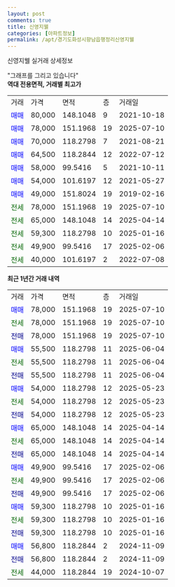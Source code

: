 ```yaml
---
layout: post
comments: true
title: 신영지웰
categories: [아파트정보]
permalink: /apt/경기도화성시향남읍행정리신영지웰
---
```


신영지웰 실거래 상세정보

<script type="text/javascript">
  google.charts.load('current', {'packages':['line', 'corechart']});
  google.charts.setOnLoadCallback(drawChart);

  function drawChart() {
    var data = new google.visualization.DataTable();
    data.addColumn('date', '거래일');
    data.addColumn('number', "매매");
    data.addColumn('number', "전세");
    data.addColumn('number', "전매");

    data.addRows([[new Date(Date.parse("2025-07-10")), 78000, null, null], [new Date(Date.parse("2025-07-10")), null, 78000, null], [new Date(Date.parse("2025-07-10")), null, null, 78000], [new Date(Date.parse("2025-06-04")), 55500, null, null], [new Date(Date.parse("2025-06-04")), null, 55500, null], [new Date(Date.parse("2025-06-04")), null, null, 55500], [new Date(Date.parse("2025-05-23")), 54000, null, null], [new Date(Date.parse("2025-05-23")), null, 54000, null], [new Date(Date.parse("2025-05-23")), null, null, 54000], [new Date(Date.parse("2025-04-14")), 65000, null, null], [new Date(Date.parse("2025-04-14")), null, 65000, null], [new Date(Date.parse("2025-04-14")), null, null, 65000], [new Date(Date.parse("2025-02-06")), 49900, null, null], [new Date(Date.parse("2025-02-06")), null, 49900, null], [new Date(Date.parse("2025-02-06")), null, null, 49900], [new Date(Date.parse("2025-01-16")), 59300, null, null], [new Date(Date.parse("2025-01-16")), null, 59300, null], [new Date(Date.parse("2025-01-16")), null, null, 59300], [new Date(Date.parse("2024-11-09")), 56800, null, null], [new Date(Date.parse("2024-11-09")), null, null, 56800], [new Date(Date.parse("2024-10-07")), null, 44000, null]]);

    var options = {
      hAxis: {
        format: 'yyyy/MM/dd'
      },    
      lineWidth: 0,
      pointsVisible: true,    
      title: '최근 1년간 유형별 실거래가 분포',
      legend: { position: 'bottom' }
    };

    var formatter = new google.visualization.NumberFormat({pattern:'###,###'} );
    formatter.format(data, 1);
    formatter.format(data, 2);
    
    setTimeout(function() {
        var chart = new google.visualization.LineChart(document.getElementById('columnchart_material'));
        chart.draw(data, (options));
        document.getElementById('loading').style.display = 'none';
    }, 200);
  }
</script>


<div id="loading" style="z-index:20; display: block; margin-left: 0px">"그래프를 그리고 있습니다"</div>
<div id="columnchart_material" style="width: 95%; margin-left: 0px; display: block"></div>
<!-- contents start -->
<b>역대 전용면적, 거래별 최고가</b>
<table class="sortable">
    <tr>
      <td>거래</td>
      <td>가격</td>
      <td>면적</td>
      <td>층</td>
      <td>거래일</td>
    </tr>
        <tr>
          <td><a style="color: blue">매매</a></td>
          <td>80,000</td>
          <td>148.1048</td>
          <td>9</td>
          <td>2021-10-18</td>
        </tr>            <tr>
          <td><a style="color: blue">매매</a></td>
          <td>78,000</td>
          <td>151.1968</td>
          <td>19</td>
          <td>2025-07-10</td>
        </tr>            <tr>
          <td><a style="color: blue">매매</a></td>
          <td>70,000</td>
          <td>118.2798</td>
          <td>7</td>
          <td>2021-08-21</td>
        </tr>            <tr>
          <td><a style="color: blue">매매</a></td>
          <td>64,500</td>
          <td>118.2844</td>
          <td>12</td>
          <td>2022-07-12</td>
        </tr>            <tr>
          <td><a style="color: blue">매매</a></td>
          <td>58,000</td>
          <td>99.5416</td>
          <td>5</td>
          <td>2021-10-11</td>
        </tr>            <tr>
          <td><a style="color: blue">매매</a></td>
          <td>54,000</td>
          <td>101.6197</td>
          <td>12</td>
          <td>2021-05-27</td>
        </tr>            <tr>
          <td><a style="color: blue">매매</a></td>
          <td>49,000</td>
          <td>151.8024</td>
          <td>19</td>
          <td>2019-02-16</td>
        </tr>        
        <tr>
              <td><a style="color: darkgreen">전세</a></td>
              <td>78,000</td>
              <td>151.1968</td>
              <td>19</td>
              <td>2025-07-10</td>
            </tr>            <tr>
              <td><a style="color: darkgreen">전세</a></td>
              <td>65,000</td>
              <td>148.1048</td>
              <td>14</td>
              <td>2025-04-14</td>
            </tr>            <tr>
              <td><a style="color: darkgreen">전세</a></td>
              <td>59,300</td>
              <td>118.2798</td>
              <td>10</td>
              <td>2025-01-16</td>
            </tr>            <tr>
              <td><a style="color: darkgreen">전세</a></td>
              <td>49,900</td>
              <td>99.5416</td>
              <td>17</td>
              <td>2025-02-06</td>
            </tr>            <tr>
              <td><a style="color: darkgreen">전세</a></td>
              <td>40,000</td>
              <td>101.6197</td>
              <td>2</td>
              <td>2022-07-08</td>
            </tr>        
    
</table>

<b>최근 1년간 거래 내역</b>

<table class="sortable">
    <tr>
      <td>거래</td>
      <td>가격</td>
      <td>면적</td>
      <td>층</td>
      <td>거래일</td>
    </tr>
    <tr>
      <td><a style="color: blue">매매</a></td>
      <td>78,000</td>
      <td>151.1968</td>
      <td>19</td>
      <td>2025-07-10</td>
    </tr>          <tr>
      <td><a style="color: darkgreen">전세</a></td>
      <td>78,000</td>
      <td>151.1968</td>
      <td>19</td>
      <td>2025-07-10</td>
    </tr>          <tr>
      <td><a style="color: darkblue">전매</a></td>
      <td>78,000</td>
      <td>151.1968</td>
      <td>19</td>
      <td>2025-07-10</td>
    </tr>          <tr>
      <td><a style="color: blue">매매</a></td>
      <td>55,500</td>
      <td>118.2798</td>
      <td>11</td>
      <td>2025-06-04</td>
    </tr>          <tr>
      <td><a style="color: darkgreen">전세</a></td>
      <td>55,500</td>
      <td>118.2798</td>
      <td>11</td>
      <td>2025-06-04</td>
    </tr>          <tr>
      <td><a style="color: darkblue">전매</a></td>
      <td>55,500</td>
      <td>118.2798</td>
      <td>11</td>
      <td>2025-06-04</td>
    </tr>          <tr>
      <td><a style="color: blue">매매</a></td>
      <td>54,000</td>
      <td>118.2798</td>
      <td>12</td>
      <td>2025-05-23</td>
    </tr>          <tr>
      <td><a style="color: darkgreen">전세</a></td>
      <td>54,000</td>
      <td>118.2798</td>
      <td>12</td>
      <td>2025-05-23</td>
    </tr>          <tr>
      <td><a style="color: darkblue">전매</a></td>
      <td>54,000</td>
      <td>118.2798</td>
      <td>12</td>
      <td>2025-05-23</td>
    </tr>          <tr>
      <td><a style="color: blue">매매</a></td>
      <td>65,000</td>
      <td>148.1048</td>
      <td>14</td>
      <td>2025-04-14</td>
    </tr>          <tr>
      <td><a style="color: darkgreen">전세</a></td>
      <td>65,000</td>
      <td>148.1048</td>
      <td>14</td>
      <td>2025-04-14</td>
    </tr>          <tr>
      <td><a style="color: darkblue">전매</a></td>
      <td>65,000</td>
      <td>148.1048</td>
      <td>14</td>
      <td>2025-04-14</td>
    </tr>          <tr>
      <td><a style="color: blue">매매</a></td>
      <td>49,900</td>
      <td>99.5416</td>
      <td>17</td>
      <td>2025-02-06</td>
    </tr>          <tr>
      <td><a style="color: darkgreen">전세</a></td>
      <td>49,900</td>
      <td>99.5416</td>
      <td>17</td>
      <td>2025-02-06</td>
    </tr>          <tr>
      <td><a style="color: darkblue">전매</a></td>
      <td>49,900</td>
      <td>99.5416</td>
      <td>17</td>
      <td>2025-02-06</td>
    </tr>          <tr>
      <td><a style="color: blue">매매</a></td>
      <td>59,300</td>
      <td>118.2798</td>
      <td>10</td>
      <td>2025-01-16</td>
    </tr>          <tr>
      <td><a style="color: darkgreen">전세</a></td>
      <td>59,300</td>
      <td>118.2798</td>
      <td>10</td>
      <td>2025-01-16</td>
    </tr>          <tr>
      <td><a style="color: darkblue">전매</a></td>
      <td>59,300</td>
      <td>118.2798</td>
      <td>10</td>
      <td>2025-01-16</td>
    </tr>          <tr>
      <td><a style="color: blue">매매</a></td>
      <td>56,800</td>
      <td>118.2844</td>
      <td>2</td>
      <td>2024-11-09</td>
    </tr>          <tr>
      <td><a style="color: darkblue">전매</a></td>
      <td>56,800</td>
      <td>118.2844</td>
      <td>2</td>
      <td>2024-11-09</td>
    </tr>          <tr>
      <td><a style="color: darkgreen">전세</a></td>
      <td>44,000</td>
      <td>118.2844</td>
      <td>19</td>
      <td>2024-10-07</td>
    </tr>      </table>
<!-- contents end -->    

